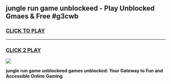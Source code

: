 
## jungle run game unblockeed - Play Unblocked Gmaes & Free #g3cwb
<h3>
<a href="https://premium.freeplayer.one?title=jungle_run_game_unblockeed&ref=03M">CLICK TO PLAY</a></h3>
<hr>

<h3>
<a href="https://premium.freeplayer.one?title=jungle_run_game_unblockeed&ref=03M">CLICK 2 PLAY</a>
  
</h3>

<a href="https://premium.freeplayer.one?title=jungle_run_game_unblockeed&ref=03M"><img src="https://clearcache.store/games.png"></a>


**jungle run game unblockeed games unblocked: Your Gateway to Fun and Accessible Online Gaming**
